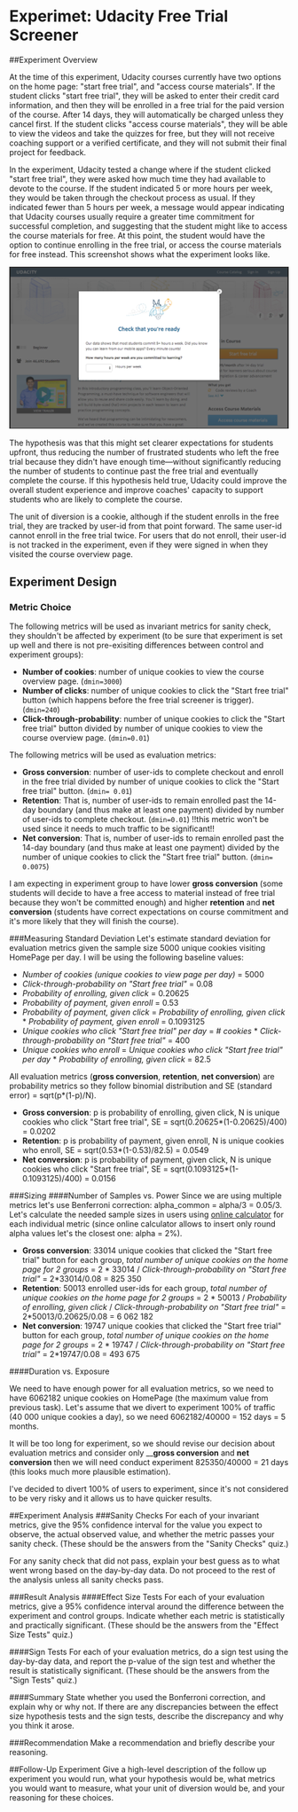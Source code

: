 # Experimet: Udacity Free Trial Screener
##Experiment Overview

At the time of this experiment, Udacity courses currently have two options on the home page: "start free trial", and "access course materials". If the student clicks "start free trial", they will be asked to enter their credit card information, and then they will be enrolled in a free trial for the paid version of the course. After 14 days, they will automatically be charged unless they cancel first. If the student clicks "access course materials", they will be able to view the videos and take the quizzes for free, but they will not receive coaching support or a verified certificate, and they will not submit their final project for feedback.

In the experiment, Udacity tested a change where if the student clicked "start free trial", they were asked how much time they had available to devote to the course. If the student indicated 5 or more hours per week, they would be taken through the checkout process as usual. If they indicated fewer than 5 hours per week, a message would appear indicating that Udacity courses usually require a greater time commitment for successful completion, and suggesting that the student might like to access the course materials for free. At this point, the student would have the option to continue enrolling in the free trial, or access the course materials for free instead. This screenshot shows what the experiment looks like.

![alt text][logo]

[logo]: https://github.com/miptgirl/abtesting/blob/master/data/experiment_screen.png "Experiment screenshot"

The hypothesis was that this might set clearer expectations for students upfront, thus reducing the number of frustrated students who left the free trial because they didn't have enough time—without significantly reducing the number of students to continue past the free trial and eventually complete the course. If this hypothesis held true, Udacity could improve the overall student experience and improve coaches' capacity to support students who are likely to complete the course.

The unit of diversion is a cookie, although if the student enrolls in the free trial, they are tracked by user-id from that point forward. The same user-id cannot enroll in the free trial twice. For users that do not enroll, their user-id is not tracked in the experiment, even if they were signed in when they visited the course overview page.

## Experiment Design
### Metric Choice
The following metrics will be used as invariant metrics for sanity check, they shouldn't be affected by experiment (to be sure that experiment is set up well and there is not pre-exisiting differences between control and experiment groups):
  * __Number of cookies__: number of unique cookies to view the course overview page. (`dmin=3000`)
  * __Number of clicks__: number of unique cookies to click the "Start free trial" button (which happens before the free trial screener is trigger). (`dmin=240`)
  *  __Click-through-probability__: number of unique cookies to click the "Start free trial" button divided by number of unique cookies to view the course overview page. (`dmin=0.01`)

The following metrics will be used as evaluation metrics:
  *  __Gross conversion__: number of user-ids to complete checkout and enroll in the free trial divided by number of unique cookies to click the "Start free trial" button. (`dmin= 0.01`)
  *  __Retention__: That is, number of user-ids to remain enrolled past the 14-day boundary (and thus make at least one payment) divided by number of user-ids to complete checkout. (`dmin=0.01`) !!this metric won't be used since it needs to much traffic to be significant!!
  *  __Net conversion__: That is, number of user-ids to remain enrolled past the 14-day boundary (and thus make at least one payment) divided by the number of unique cookies to click the "Start free trial" button. (`dmin= 0.0075`)

I am expecting in experiment group to have lower __gross conversion__ (some students will decide to have a free access to material instead of free trial because they won't be committed enough) and higher __retention__ and __net conversion__ (students have correct expectations on course commitment and it's more likely that they will finish the course).

###Measuring Standard Deviation
Let's estimate standard deviation for evaluation metrics given the sample size 5000 unique cookies visiting HomePage per day.
I will be using the following baseline values:
  * _Number of cookies (unique cookies to view page per day)_ = 5000
  * _Click-through-probability on "Start free trial"_ = 0.08
  * _Probability of enrolling, given click_ = 0.20625
  * _Probability of payment, given enroll_ = 0.53
  * _Probability of payment, given click_ = _Probability of enrolling, given click_ * _Probability of payment, given enroll_ = 0.1093125
  * _Unique cookies who click "Start free trial" per day_ = _# cookies_ * _Click-through-probability on "Start free trial"_ = 400
  * _Unique cookies who enroll_ = _Unique cookies who click "Start free trial" per day_ * _Probability of enrolling, given click_ = 82.5

All evaluation metrics (__gross conversion__, __retention__, __net conversion__) are probability metrics so they follow binomial distribution and SE (standard error) = sqrt(p*(1-p)/N).

  * __Gross conversion__: p is probability of enrolling, given click, N is unique cookies who click "Start free trial", SE = sqrt(0.20625*(1-0.20625)/400) = 0.0202
  * __Retention__: p is probability of payment, given enroll, N is unique cookies who enroll, SE = sqrt(0.53*(1-0.53)/82.5) = 0.0549
  * __Net conversion__: p is probability of payment, given click, N is unique cookies who click "Start free trial", SE = sqrt(0.1093125*(1-0.1093125)/400) = 0.0156

###Sizing
####Number of Samples vs. Power
Since we are using multiple metrics let's use Benferroni correction: alpha_common = alpha/3 = 0.05/3.
Let's calculate the needed  sample sizes in users using [online calculator](http://www.evanmiller.org/ab-testing/sample-size.html) for each individual metric (since online calculator allows to insert only round alpha values let's the closest one: alpha = 2%).
  * __Gross conversion__: 33014 unique cookies that clicked the "Start free trial" button for each group, _total number of unique cookies on the home page for 2 groups_ = 2 * 33014 / _Click-through-probability on "Start free trial"_ = 2*33014/0.08 = 825 350
  * __Retention__: 50013 enrolled user-ids for each group, _total number of unique cookies on the home page for 2 groups_ = 2 * 50013 / _Probability of enrolling, given click_ / _Click-through-probability on "Start free trial"_ = 2*50013/0.20625/0.08 = 6 062 182
  * __Net conversion__: 19747 unique cookies that clicked the "Start free trial" button for each group, _total number of unique cookies on the home page for 2 groups_ = 2 * 19747 / _Click-through-probability on "Start free trial"_ = 2*19747/0.08 = 493 675

####Duration vs. Exposure

We need to have enough power for all evaluation metrics, so we need to have 6062182 unique cookies on HomePage (the maximum value from previous task). Let's assume that we divert to experiment 100% of traffic (40 000 unique cookies a day), so we need 6062182/40000 = 152 days = 5 months. 

It will be too long for experiment, so we should revise our decision about evaluation metrics and consider only ____gross conversion__ and __net conversion__ then we will need conduct experiment 825350/40000 = 21 days (this looks much more plausible estimation).

I've decided to divert 100% of users to experiment, since it's not considered to be very risky and it allows us to have quicker results.

##Experiment Analysis
###Sanity Checks
For each of your invariant metrics, give the 95% confidence interval for the value you expect to observe, the actual observed value, and whether the metric passes your sanity check. (These should be the answers from the "Sanity Checks" quiz.)

For any sanity check that did not pass, explain your best guess as to what went wrong based on the day-by-day data. Do not proceed to the rest of the analysis unless all sanity checks pass.

###Result Analysis
####Effect Size Tests
For each of your evaluation metrics, give a 95% confidence interval around the difference between the experiment and control groups. Indicate whether each metric is statistically and practically significant. (These should be the answers from the "Effect Size Tests" quiz.)

####Sign Tests
For each of your evaluation metrics, do a sign test using the day-by-day data, and report the p-value of the sign test and whether the result is statistically significant. (These should be the answers from the "Sign Tests" quiz.)

####Summary
State whether you used the Bonferroni correction, and explain why or why not. If there are any discrepancies between the effect size hypothesis tests and the sign tests, describe the discrepancy and why you think it arose.

###Recommendation
Make a recommendation and briefly describe your reasoning.

##Follow-Up Experiment
Give a high-level description of the follow up experiment you would run, what your hypothesis would be, what metrics you would want to measure, what your unit of diversion would be, and your reasoning for these choices.
